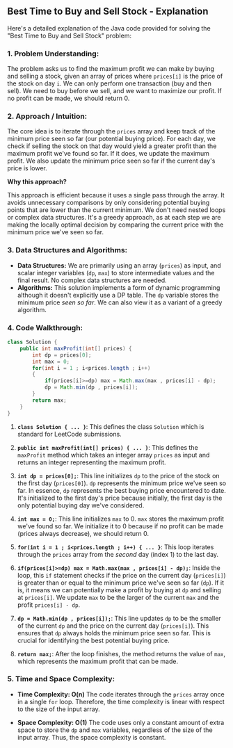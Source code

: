 ## Best Time to Buy and Sell Stock - Explanation

Here's a detailed explanation of the Java code provided for solving the "Best Time to Buy and Sell Stock" problem:

### 1. Problem Understanding:

The problem asks us to find the maximum profit we can make by buying and selling a stock, given an array of prices where `prices[i]` is the price of the stock on day `i`. We can only perform one transaction (buy and then sell).  We need to buy before we sell, and we want to maximize our profit. If no profit can be made, we should return 0.

### 2. Approach / Intuition:

The core idea is to iterate through the `prices` array and keep track of the minimum price seen so far (our potential buying price).  For each day, we check if selling the stock on that day would yield a greater profit than the maximum profit we've found so far. If it does, we update the maximum profit. We also update the minimum price seen so far if the current day's price is lower.

**Why this approach?**

This approach is efficient because it uses a single pass through the array.  It avoids unnecessary comparisons by only considering potential buying points that are lower than the current minimum. We don't need nested loops or complex data structures. It's a greedy approach, as at each step we are making the locally optimal decision by comparing the current price with the minimum price we've seen so far.

### 3. Data Structures and Algorithms:

*   **Data Structures:** We are primarily using an array (`prices`) as input, and scalar integer variables (`dp`, `max`) to store intermediate values and the final result.  No complex data structures are needed.
*   **Algorithms:** This solution implements a form of dynamic programming although it doesn't explicitly use a DP table. The `dp` variable stores the minimum price *seen so far*. We can also view it as a variant of a greedy algorithm.

### 4. Code Walkthrough:

```java
class Solution {
    public int maxProfit(int[] prices) {
        int dp = prices[0];
        int max = 0;
        for(int i = 1 ; i<prices.length ; i++)
        {
            if(prices[i]>=dp) max = Math.max(max , prices[i] - dp);
            dp = Math.min(dp , prices[i]);
        }
        return max;
    }
}
```

1.  **`class Solution { ... }`**:  This defines the class `Solution` which is standard for LeetCode submissions.

2.  **`public int maxProfit(int[] prices) { ... }`**: This defines the `maxProfit` method which takes an integer array `prices` as input and returns an integer representing the maximum profit.

3.  **`int dp = prices[0];`**:  This line initializes `dp` to the price of the stock on the first day (`prices[0]`). `dp` represents the minimum price we've seen so far. In essence, `dp` represents the best buying price encountered to date.  It's initialized to the first day's price because initially, the first day is the only potential buying day we've considered.

4.  **`int max = 0;`**: This line initializes `max` to 0. `max` stores the maximum profit we've found so far. We initialize it to 0 because if no profit can be made (prices always decrease), we should return 0.

5.  **`for(int i = 1 ; i<prices.length ; i++) { ... }`**: This loop iterates through the `prices` array from the *second* day (index 1) to the last day.

6.  **`if(prices[i]>=dp) max = Math.max(max , prices[i] - dp);`**: Inside the loop, this `if` statement checks if the price on the current day (`prices[i]`) is greater than or equal to the minimum price we've seen so far (`dp`). If it is, it means we can potentially make a profit by buying at `dp` and selling at `prices[i]`. We update `max` to be the larger of the current `max` and the profit `prices[i] - dp`.

7.  **`dp = Math.min(dp , prices[i]);`**: This line updates `dp` to be the smaller of the current `dp` and the price on the current day (`prices[i]`). This ensures that `dp` always holds the minimum price seen so far.  This is crucial for identifying the best potential buying price.

8.  **`return max;`**: After the loop finishes, the method returns the value of `max`, which represents the maximum profit that can be made.

### 5. Time and Space Complexity:

*   **Time Complexity: O(n)**
    The code iterates through the `prices` array once in a single `for` loop. Therefore, the time complexity is linear with respect to the size of the input array.

*   **Space Complexity: O(1)**
    The code uses only a constant amount of extra space to store the `dp` and `max` variables, regardless of the size of the input array. Thus, the space complexity is constant.

